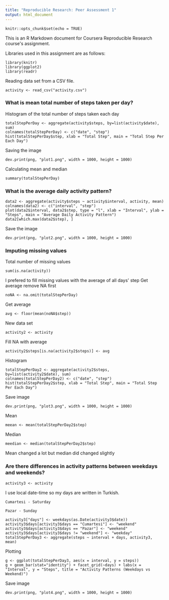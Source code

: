 ```yaml
---
title: "Reproducible Research: Peer Assessment 1"
output: html_document
---
```


```{r setup, include=FALSE}
knitr::opts_chunk$set(echo = TRUE)
```

This is an R Markdown document for Coursera Reproducible Research course's assignment.

Libraries used in this assignment are as follows:


```{r}
library(knitr)
library(ggplot2)
library(readr)
```
Reading data set from a CSV file.

```{r results='hold'}
activity <- read_csv("activity.csv")
```



### What is mean total number of steps taken per day?
Histogram of the total number of steps taken each day
```{r}
totalStepPerDay <- aggregate(activity$steps, by=list(activity$date), sum)
colnames(totalStepPerDay) <- c("date", "step")
hist(totalStepPerDay$step, xlab = "Total Step", main = "Total Step Per Each Day")
```
Saving the image
```{r}
dev.print(png, "plot1.png", width = 1000, height = 1000)
```
Calculating mean and median
```{r}
summary(totalStepPerDay)
```



### What is the average daily activity pattern?
```{r}
data2 <- aggregate(activity$steps ~ activity$interval, activity, mean)
colnames(data2) <- c("interval", "step")
plot(data2$interval, data2$step, type = "l", xlab = "Interval", ylab = "Steps", main = "Average Daily Activity Pattern")
data2[which.max(data2$step), ]
```
Save the image
```{r}
dev.print(png, "plot2.png", width = 1000, height = 1000)
```



### Imputing missing values
Total number of missing values
```{r}
sum(is.na(activity))
```
I prefered to fill missing values with the average of all days' step
Get average remove NA first
```{r}
noNA <- na.omit(totalStepPerDay)
```
Get average 
```{r}
avg <- floor(mean(noNA$step))
```
New data set
```{r}
activity2 <- activity
```
Fill NA with average
```{r}
activity2$steps[is.na(activity2$steps)] <- avg
```
Histogram
```{r}
totalStepPerDay2 <- aggregate(activity2$steps, by=list(activity2$date), sum)
colnames(totalStepPerDay2) <- c("date", "step")
hist(totalStepPerDay2$step, xlab = "Total Step", main = "Total Step Per Each Day")
```
Save image
```{r}
dev.print(png, "plot3.png", width = 1000, height = 1000)
```
Mean 
```{r}
meean <- mean(totalStepPerDay2$step)
```
Median
```{r}
meedian <- median(totalStepPerDay2$step)
```
Mean changed a lot but median did changed slightly



### Are there differences in activity patterns between weekdays and weekends?
```{r}
activity3 <- activity
```
I use local date-time so my days are written in Turkish.

`Cumartesi - Saturday`

`Pazar - Sunday`
```{r}
activity3["days"] <- weekdays(as.Date(activity3$date))
activity3$days[activity3$days == "Cumartesi"] <- "weekend"
activity3$days[activity3$days == "Pazar"] <- "weekend"
activity3$days[activity3$days != "weekend"] <- "weekday"
totalStepPerDay3 <- aggregate(steps ~ interval + days, activity3, mean)
```
Plotting
```{r}
g <- ggplot(totalStepPerDay3, aes(x = interval, y = steps))
g + geom_bar(stat="identity") + facet_grid(~days) + labs(x = "Interval", y = "Steps", title = "Activity Patterns (Weekdays vs Weekend)")
```
Save image
```{r}
dev.print(png, "plot4.png", width = 1000, height = 1000)
```
